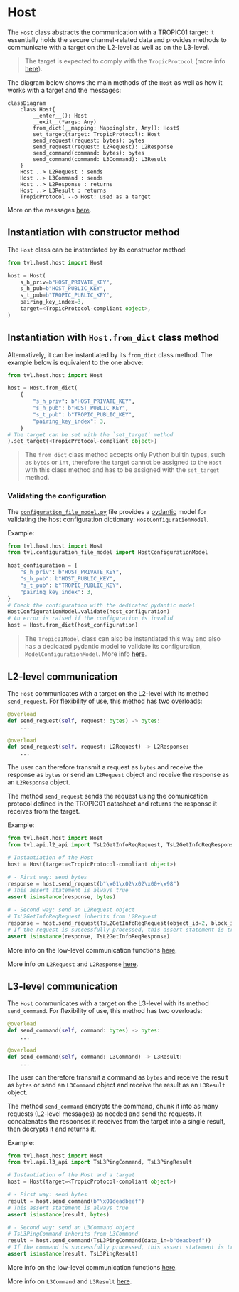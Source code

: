 # Host

The `Host` class abstracts the communication with a TROPIC01 target: it
essentially holds the secure channel-related data and provides methods to
communicate with a target on the L2-level as well as on the L3-level.

> The target is expected to comply with the `TropicProtocol`
> (more info [here](../targets/README.md#tropicprotocol)).

The diagram below shows the main methods of the `Host` as well as how it works
with a target and the messages:

```mermaid
classDiagram
    class Host{
        __enter__(): Host
        __exit__(*args: Any)
        from_dict(__mapping: Mapping[str, Any]): Host$
        set_target(target: TropicProtocol): Host
        send_request(request: bytes): bytes
        send_request(request: L2Request): L2Response
        send_command(command: bytes): bytes
        send_command(command: L3Command): L3Result
    }
    Host ..> L2Request : sends
    Host ..> L3Command : sends
    Host ..> L2Response : returns
    Host ..> L3Result : returns
    TropicProtocol --o Host: used as a target
```

More on the messages [here](../messages/README.md).

## Instantiation with constructor method

The `Host` class can be instantiated by its constructor method:

```python
from tvl.host.host import Host

host = Host(
    s_h_priv=b"HOST_PRIVATE_KEY",
    s_h_pub=b"HOST_PUBLIC_KEY",
    s_t_pub=b"TROPIC_PUBLIC_KEY",
    pairing_key_index=3,
    target=<TropicProtocol-compliant object>,
)
```

## Instantiation with `Host.from_dict` class method

Alternatively, it can be instantiated by its `from_dict` class method.
The example below is equivalent to the one above:

```python
from tvl.host.host import Host

host = Host.from_dict(
    {
        "s_h_priv": b"HOST_PRIVATE_KEY",
        "s_h_pub": b"HOST_PUBLIC_KEY",
        "s_t_pub": b"TROPIC_PUBLIC_KEY",
        "pairing_key_index": 3,
    }
# The target can be set with the `set_target` method
).set_target(<TropicProtocol-compliant object>)
```

> The `from_dict` class method accepts only Python builtin types, such as `bytes`
> or `int`, therefore the target cannot be assigned to the `Host` with this class
> method and has to be assigned with the `set_target` method.

### Validating the configuration

The [`configuration_file_model.py`](../configuration_file_model.py)
file provides a [pydantic](https://pypi.org/project/pydantic/1.10.13/)
model for validating the host configuration dictionary: `HostConfigurationModel`.

Example:
```python
from tvl.host.host import Host
from tvl.configuration_file_model import HostConfigurationModel

host_configuration = {
    "s_h_priv": b"HOST_PRIVATE_KEY",
    "s_h_pub": b"HOST_PUBLIC_KEY",
    "s_t_pub": b"TROPIC_PUBLIC_KEY",
    "pairing_key_index": 3,
}
# Check the configuration with the dedicated pydantic model
HostConfigurationModel.validate(host_configuration)
# An error is raised if the configuration is invalid
host = Host.from_dict(host_configuration)
```

> The `Tropic01Model` class can also be instantiated this way and also has a dedicated
> pydantic model to validate its configuration, `ModelConfigurationModel`.
> More info [here](../targets/model/README.md).

## L2-level communication

The `Host` communicates with a target on the L2-level with its method
`send_request`. For flexibility of use, this method has two overloads:

```python
@overload
def send_request(self, request: bytes) -> bytes:
    ...

@overload
def send_request(self, request: L2Request) -> L2Response:
    ...
```

The user can therefore transmit a request as `bytes` and receive the response
as `bytes` or send an `L2Request` object and receive the response
as an `L2Response` object.

The method `send_request` sends the request using the comunication protocol
defined in the TROPIC01 datasheet and returns the response it receives from the target.

Example:
```python
from tvl.host.host import Host
from tvl.api.l2_api import TsL2GetInfoReqRequest, TsL2GetInfoReqResponse

# Instantiation of the Host
host = Host(target=<TropicProtocol-compliant object>)

# - First way: send bytes
response = host.send_request(b"\x01\x02\x02\x00+\x98")
# This assert statement is always true
assert isinstance(response, bytes)

# - Second way: send an L2Request object
# TsL2GetInfoReqRequest inherits from L2Request
response = host.send_request(TsL2GetInfoReqRequest(object_id=2, block_index=0))
# If the request is successfully processed, this assert statement is true
assert isinstance(response, TsL2GetInfoReqResponse)
```

More info on the low-level communication functions [here](../targets/README.md#examples-of-communication).

More info on `L2Request` and `L2Response` [here](../messages/README.md).

## L3-level communication

The `Host` communicates with a target on the L3-level with its method
`send_command`. For flexibility of use, this method has two overloads:

```python
@overload
def send_command(self, command: bytes) -> bytes:
    ...

@overload
def send_command(self, command: L3Command) -> L3Result:
    ...
```

The user can therefore transmit a command as `bytes` and receive the result
as `bytes` or send an `L3Command` object and receive the result
as an `L3Result` object.

The method `send_command` encrypts the command, chunk it into as many requests
(L2-level messages) as needed and send the requests.
It concatenates the responses it receives from the target into a single result,
then decrypts it and returns it.

Example:
```python
from tvl.host.host import Host
from tvl.api.l3_api import TsL3PingCommand, TsL3PingResult

# Instantiation of the Host and a target
host = Host(target=<TropicProtocol-compliant object>)

# - First way: send bytes
result = host.send_command(b"\x01deadbeef")
# This assert statement is always true
assert isinstance(result, bytes)

# - Second way: send an L3Command object
# TsL3PingCommand inherits from L3Command
result = host.send_command(TsL3PingCommand(data_in=b"deadbeef"))
# If the command is successfully processed, this assert statement is true
assert isinstance(result, TsL3PingResult)
```

More info on the low-level communication functions [here](../targets/README.md#examples-of-communication).

More info on `L3Command` and `L3Result` [here](../messages/README.md).
